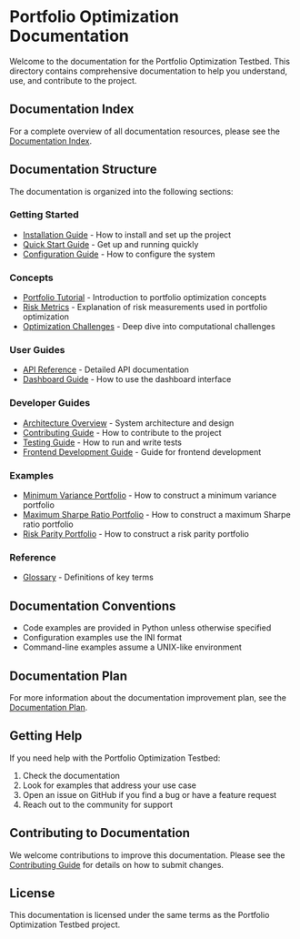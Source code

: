 # Portfolio Optimization Documentation

Welcome to the documentation for the Portfolio Optimization Testbed. This directory contains comprehensive documentation to help you understand, use, and contribute to the project.

## Documentation Index

For a complete overview of all documentation resources, please see the [Documentation Index](./index.md).

## Documentation Structure

The documentation is organized into the following sections:

### Getting Started
- [Installation Guide](./getting-started/installation.md) - How to install and set up the project
- [Quick Start Guide](./getting-started/quick-start.md) - Get up and running quickly
- [Configuration Guide](./getting-started/configuration.md) - How to configure the system

### Concepts
- [Portfolio Tutorial](./concepts/portfolio-tutorial.md) - Introduction to portfolio optimization concepts
- [Risk Metrics](./concepts/risk-metrics.md) - Explanation of risk measurements used in portfolio optimization
- [Optimization Challenges](./concepts/optimization-challenges.md) - Deep dive into computational challenges

### User Guides
- [API Reference](../reference/api-reference.md) - Detailed API documentation
- [Dashboard Guide](./user-guides/dashboard-guide.md) - How to use the dashboard interface

### Developer Guides
- [Architecture Overview](./developer-guides/architecture.md) - System architecture and design
- [Contributing Guide](./developer-guides/contributing.md) - How to contribute to the project
- [Testing Guide](./developer-guides/testing.md) - How to run and write tests
- [Frontend Development Guide](./developer-guides/frontend-guide.md) - Guide for frontend development

### Examples
- [Minimum Variance Portfolio](./examples/minimum-variance-portfolio.md) - How to construct a minimum variance portfolio
- [Maximum Sharpe Ratio Portfolio](./examples/maximum-sharpe-ratio-portfolio.md) - How to construct a maximum Sharpe ratio portfolio
- [Risk Parity Portfolio](./examples/risk-parity-portfolio.md) - How to construct a risk parity portfolio

### Reference
- [Glossary](./reference/glossary.md) - Definitions of key terms

## Documentation Conventions

- Code examples are provided in Python unless otherwise specified
- Configuration examples use the INI format
- Command-line examples assume a UNIX-like environment

## Documentation Plan

For more information about the documentation improvement plan, see the [Documentation Plan](./documentation-plan.md).

## Getting Help

If you need help with the Portfolio Optimization Testbed:

1. Check the documentation
2. Look for examples that address your use case
3. Open an issue on GitHub if you find a bug or have a feature request
4. Reach out to the community for support

## Contributing to Documentation

We welcome contributions to improve this documentation. Please see the [Contributing Guide](./developer-guides/contributing.md) for details on how to submit changes.

## License

This documentation is licensed under the same terms as the Portfolio Optimization Testbed project.
